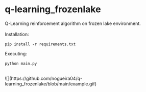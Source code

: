 # q-learning_frozenlake
Q-Learning reinforcement algorithm on frozen lake environment.
<br>
<br>
Installation:
```
pip install -r requirements.txt
```
Executing:
```
python main.py
```
<br>
![](https://github.com/nogueira04/q-learning_frozenlake/blob/main/example.gif)
